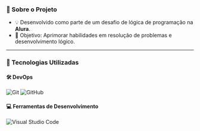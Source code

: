 <h3> 🚧 Sobre o Projeto </h3>

- 💡 Desenvolvido como parte de um desafio de lógica de programação na **Alura**.
- 🎯 Objetivo: Aprimorar habilidades em resolução de problemas e desenvolvimento lógico.

---

### 🚀 Tecnologias Utilizadas

#### 🛠️ DevOps
  ![Git](https://img.shields.io/badge/-Git-333333?style=flat&logo=git)
  ![GitHub](https://img.shields.io/badge/-GitHub-333333?style=flat&logo=github)

#### 💻 Ferramentas de Desenvolvimento
  ![Visual Studio Code](https://img.shields.io/badge/-Visual%20Studio%20Code-333333?style=flat&logo=visual-studio-code&logoColor=007ACC)
